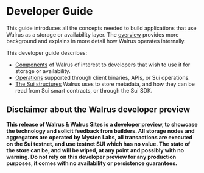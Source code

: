 # Developer Guide

This guide introduces all the concepts needed to build applications that use Walrus as a storage
or availability layer. The [overview](./overview.md) provides more background and explains in
more detail how Walrus operates internally.

This developer guide describes:

- [Components](components.md) of Walrus of interest to developers that wish to use it for
  storage or availability.
- [Operations](dev-operations.md) supported through client binaries, APIs, or Sui operations.
- [The Sui structures](sui-struct.md) Walrus uses to store metadata, and how they can be read
  from Sui smart contracts, or through the Sui SDK.

## Disclaimer about the Walrus developer preview

**This release of Walrus \& Walrus Sites is a
developer preview, to showcase the technology and solicit feedback from builders. All storage nodes
and aggregators are operated by Mysten Labs, all transactions are executed on the Sui testnet,
and use testnet SUI which has no value. The state of the store can be, and will be wiped, at any
point and possibly with no warning. Do not rely on this developer preview for any production
purposes, it comes with no availability or persistence guarantees.**
